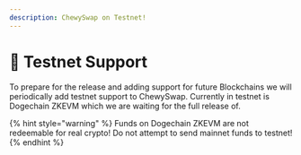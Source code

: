 ```yaml
---
description: ChewySwap on Testnet!
---
```


# 🧪 Testnet Support

To prepare for the release and adding support for future Blockchains we will periodically add testnet support to ChewySwap. Currently in testnet is Dogechain ZKEVM which we are waiting for the full release of.

{% hint style="warning" %}
Funds on Dogechain ZKEVM are not redeemable for real crypto! Do not attempt to send mainnet funds to testnet!
{% endhint %}
